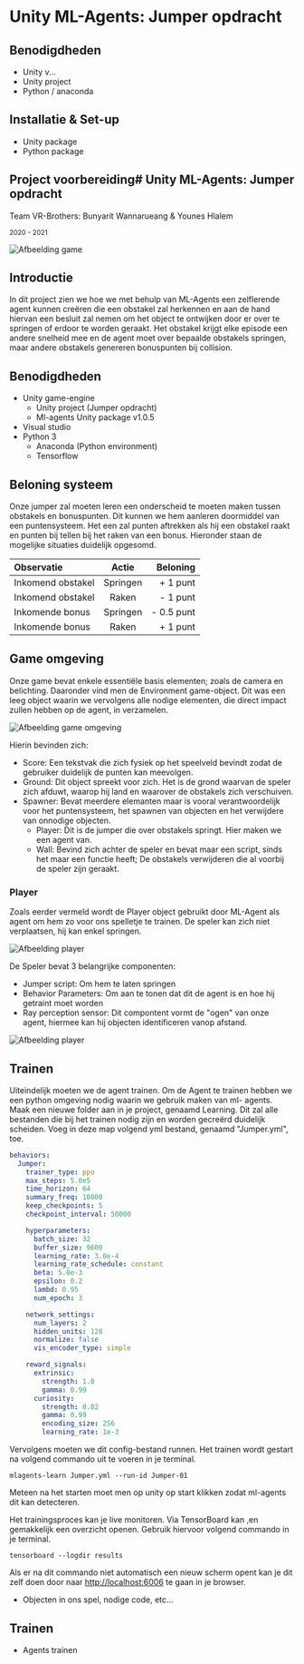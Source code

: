 # Unity ML-Agents: Jumper opdracht

## Benodigdheden

- Unity v...
- Unity project
- Python / anaconda

## Installatie & Set-up

- Unity package
- Python package

## Project voorbereiding# Unity ML-Agents: Jumper opdracht

Team VR-Brothers: Bunyarit Wannarueang & Younes Hlalem

<small>2020 - 2021</small>

![Afbeelding game](img/1.png)

## Introductie

In dit project zien we hoe we met behulp van ML-Agents een zelflerende agent kunnen creëren die een obstakel zal herkennen en aan de hand hiervan een besluit zal nemen om het object te ontwijken door er over te springen of erdoor te worden geraakt. Het obstakel krijgt elke episode een andere snelheid mee en de agent moet over bepaalde obstakels springen, maar andere obstakels genereren bonuspunten bij collision.

## Benodigdheden

- Unity game-engine
  - Unity project (Jumper opdracht)
  - Ml-agents Unity package v1.0.5
- Visual studio
- Python 3
  - Anaconda (Python environment)
  - Tensorflow

## Beloning systeem

Onze jumper zal moeten leren een onderscheid te moeten maken tussen obstakels en bonuspunten. Dit kunnen we hem aanleren doormiddel van een puntensysteem. Het een zal punten aftrekken als hij een obstakel raakt en punten bij tellen bij het raken van een bonus. Hieronder staan de mogelijke situaties duidelijk opgesomd.

| Observatie        |  Actie   |   Beloning |
| :---------------- | :------: | ---------: |
| Inkomend obstakel | Springen |   + 1 punt |
| Inkomend obstakel |  Raken   |   - 1 punt |
| Inkomende bonus   | Springen | - 0.5 punt |
| Inkomende bonus   |  Raken   |   + 1 punt |

## Game omgeving

Onze game bevat enkele essentiële basis elementen; zoals de camera en belichting. Daaronder vind men de Environment game-object. Dit was een leeg object waarin we vervolgens alle nodige elementen, die direct impact zullen hebben op de agent, in verzamelen.

![Afbeelding game omgeving](img/2.png)

Hierin bevinden zich:

- Score: Een tekstvak die zich fysiek op het speelveld bevindt zodat de gebruiker duidelijk de punten kan meevolgen.
- Ground: Dit object spreekt voor zich. Het is de grond waarvan de speler zich afduwt, waarop hij land en waarover de obstakels zich verschuiven.
- Spawner: Bevat meerdere elemanten maar is vooral verantwoordelijk voor het puntensysteem, het spawnen van objecten en het verwijdere van onnodige objecten.
  - Player: Dit is de jumper die over obstakels springt. Hier maken we een agent van.
  - Wall: Bevind zich achter de speler en bevat maar een script, sinds het maar een functie heeft; De obstakels verwijderen die al voorbij de speler zijn geraakt.

### Player

Zoals eerder vermeld wordt de Player object gebruikt door ML-Agent als agent om hem zo voor ons spelletje te trainen. De speler kan zich niet verplaatsen, hij kan enkel springen.

![Afbeelding player](img/3.png)

De Speler bevat 3 belangrijke componenten:

- Jumper script: Om hem te laten springen
- Behavior Parameters: Om aan te tonen dat dit de agent is en hoe hij getraint moet worden
- Ray perception sensor: Dit compontent vormt de "ogen" van onze agent, hiermee kan hij objecten identificeren vanop afstand.

![Afbeelding player](img/4.png)

## Trainen

Uiteindelijk moeten we de agent trainen. Om de Agent te trainen hebben we een python omgeving nodig waarin we gebruik maken van ml- agents. Maak een nieuwe folder aan in je project, genaamd Learning. Dit zal alle bestanden die bij het trainen nodig zijn en worden gecreërd duidelijk scheiden. Voeg in deze map volgend yml bestand, genaamd "Jumper.yml", toe.

```yml
behaviors:
  Jumper:
    trainer_type: ppo
    max_steps: 5.0e5
    time_horizon: 64
    summary_freq: 10000
    keep_checkpoints: 5
    checkpoint_interval: 50000

    hyperparameters:
      batch_size: 32
      buffer_size: 9600
      learning_rate: 3.0e-4
      learning_rate_schedule: constant
      beta: 5.0e-3
      epsilon: 0.2
      lambd: 0.95
      num_epoch: 3

    network_settings:
      num_layers: 2
      hidden_units: 128
      normalize: false
      vis_encoder_type: simple

    reward_signals:
      extrinsic:
        strength: 1.0
        gamma: 0.99
      curiosity:
        strength: 0.02
        gamma: 0.99
        encoding_size: 256
        learning_rate: 1e-3
```

Vervolgens moeten we dit config-bestand runnen. Het trainen wordt gestart na volgend commando uit te voeren in je terminal.

```
mlagents-learn Jumper.yml --run-id Jumper-01
```

Meteen na het starten moet men op unity op start klikken zodat ml-agents dit kan detecteren.

Het trainingsproces kan je live monitoren. Via TensorBoard kan ,en gemakkelijk een overzicht openen. Gebruik hiervoor volgend commando in je terminal.

```
tensorboard --logdir results
```

Als er na dit commando niet automatisch een nieuw scherm opent kan je dit zelf doen door naar <http://localhost:6006> te gaan in je browser.

- Objecten in ons spel, nodige code, etc...

## Trainen

- Agents trainen
